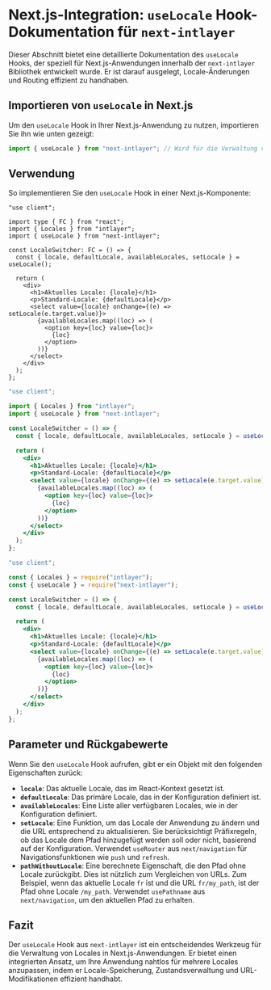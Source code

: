 # Next.js-Integration: `useLocale` Hook-Dokumentation für `next-intlayer`

Dieser Abschnitt bietet eine detaillierte Dokumentation des `useLocale` Hooks, der speziell für Next.js-Anwendungen innerhalb der `next-intlayer` Bibliothek entwickelt wurde. Er ist darauf ausgelegt, Locale-Änderungen und Routing effizient zu handhaben.

## Importieren von `useLocale` in Next.js

Um den `useLocale` Hook in Ihrer Next.js-Anwendung zu nutzen, importieren Sie ihn wie unten gezeigt:

```javascript
import { useLocale } from "next-intlayer"; // Wird für die Verwaltung von Locales und Routing in Next.js verwendet
```

## Verwendung

So implementieren Sie den `useLocale` Hook in einer Next.js-Komponente:

```tsx fileName="src/components/LocaleSwitcher.tsx" codeFormat="typescript"
"use client";

import type { FC } from "react";
import { Locales } from "intlayer";
import { useLocale } from "next-intlayer";

const LocaleSwitcher: FC = () => {
  const { locale, defaultLocale, availableLocales, setLocale } = useLocale();

  return (
    <div>
      <h1>Aktuelles Locale: {locale}</h1>
      <p>Standard-Locale: {defaultLocale}</p>
      <select value={locale} onChange={(e) => setLocale(e.target.value)}>
        {availableLocales.map((loc) => (
          <option key={loc} value={loc}>
            {loc}
          </option>
        ))}
      </select>
    </div>
  );
};
```

```jsx fileName="src/components/LocaleSwitcher.mjx" codeFormat="esm"
"use client";

import { Locales } from "intlayer";
import { useLocale } from "next-intlayer";

const LocaleSwitcher = () => {
  const { locale, defaultLocale, availableLocales, setLocale } = useLocale();

  return (
    <div>
      <h1>Aktuelles Locale: {locale}</h1>
      <p>Standard-Locale: {defaultLocale}</p>
      <select value={locale} onChange={(e) => setLocale(e.target.value)}>
        {availableLocales.map((loc) => (
          <option key={loc} value={loc}>
            {loc}
          </option>
        ))}
      </select>
    </div>
  );
};
```

```jsx fileName="src/components/LocaleSwitcher.csx" codeFormat="commonjs"
"use client";

const { Locales } = require("intlayer");
const { useLocale } = require("next-intlayer");

const LocaleSwitcher = () => {
  const { locale, defaultLocale, availableLocales, setLocale } = useLocale();

  return (
    <div>
      <h1>Aktuelles Locale: {locale}</h1>
      <p>Standard-Locale: {defaultLocale}</p>
      <select value={locale} onChange={(e) => setLocale(e.target.value)}>
        {availableLocales.map((loc) => (
          <option key={loc} value={loc}>
            {loc}
          </option>
        ))}
      </select>
    </div>
  );
};
```

## Parameter und Rückgabewerte

Wenn Sie den `useLocale` Hook aufrufen, gibt er ein Objekt mit den folgenden Eigenschaften zurück:

- **`locale`**: Das aktuelle Locale, das im React-Kontext gesetzt ist.
- **`defaultLocale`**: Das primäre Locale, das in der Konfiguration definiert ist.
- **`availableLocales`**: Eine Liste aller verfügbaren Locales, wie in der Konfiguration definiert.
- **`setLocale`**: Eine Funktion, um das Locale der Anwendung zu ändern und die URL entsprechend zu aktualisieren. Sie berücksichtigt Präfixregeln, ob das Locale dem Pfad hinzugefügt werden soll oder nicht, basierend auf der Konfiguration. Verwendet `useRouter` aus `next/navigation` für Navigationsfunktionen wie `push` und `refresh`.
- **`pathWithoutLocale`**: Eine berechnete Eigenschaft, die den Pfad ohne Locale zurückgibt. Dies ist nützlich zum Vergleichen von URLs. Zum Beispiel, wenn das aktuelle Locale `fr` ist und die URL `fr/my_path`, ist der Pfad ohne Locale `/my_path`. Verwendet `usePathname` aus `next/navigation`, um den aktuellen Pfad zu erhalten.

## Fazit

Der `useLocale` Hook aus `next-intlayer` ist ein entscheidendes Werkzeug für die Verwaltung von Locales in Next.js-Anwendungen. Er bietet einen integrierten Ansatz, um Ihre Anwendung nahtlos für mehrere Locales anzupassen, indem er Locale-Speicherung, Zustandsverwaltung und URL-Modifikationen effizient handhabt.
